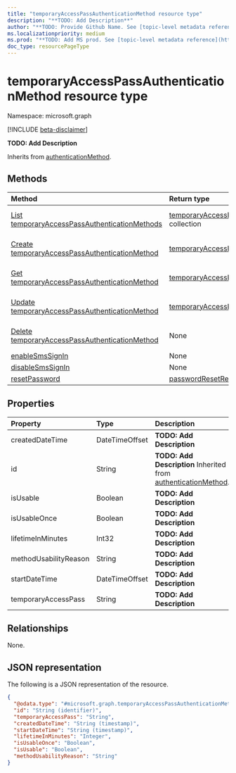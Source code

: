 ```yaml
---
title: "temporaryAccessPassAuthenticationMethod resource type"
description: "**TODO: Add Description**"
author: "**TODO: Provide Github Name. See [topic-level metadata reference](https://msgo.azurewebsites.net/add/document/guidelines/metadata.html#topic-level-metadata)**"
ms.localizationpriority: medium
ms.prod: "**TODO: Add MS prod. See [topic-level metadata reference](https://msgo.azurewebsites.net/add/document/guidelines/metadata.html#topic-level-metadata)**"
doc_type: resourcePageType
---
```


# temporaryAccessPassAuthenticationMethod resource type

Namespace: microsoft.graph

[!INCLUDE [beta-disclaimer](../../includes/beta-disclaimer.md)]

**TODO: Add Description**


Inherits from [authenticationMethod](../resources/authenticationmethod.md).

## Methods
|Method|Return type|Description|
|:---|:---|:---|
|[List temporaryAccessPassAuthenticationMethods](../api/temporaryaccesspassauthenticationmethod-list.md)|[temporaryAccessPassAuthenticationMethod](../resources/temporaryaccesspassauthenticationmethod.md) collection|Get a list of the [temporaryAccessPassAuthenticationMethod](../resources/temporaryaccesspassauthenticationmethod.md) objects and their properties.|
|[Create temporaryAccessPassAuthenticationMethod](../api/temporaryaccesspassauthenticationmethod-create.md)|[temporaryAccessPassAuthenticationMethod](../resources/temporaryaccesspassauthenticationmethod.md)|Create a new [temporaryAccessPassAuthenticationMethod](../resources/temporaryaccesspassauthenticationmethod.md) object.|
|[Get temporaryAccessPassAuthenticationMethod](../api/temporaryaccesspassauthenticationmethod-get.md)|[temporaryAccessPassAuthenticationMethod](../resources/temporaryaccesspassauthenticationmethod.md)|Read the properties and relationships of a [temporaryAccessPassAuthenticationMethod](../resources/temporaryaccesspassauthenticationmethod.md) object.|
|[Update temporaryAccessPassAuthenticationMethod](../api/temporaryaccesspassauthenticationmethod-update.md)|[temporaryAccessPassAuthenticationMethod](../resources/temporaryaccesspassauthenticationmethod.md)|Update the properties of a [temporaryAccessPassAuthenticationMethod](../resources/temporaryaccesspassauthenticationmethod.md) object.|
|[Delete temporaryAccessPassAuthenticationMethod](../api/temporaryaccesspassauthenticationmethod-delete.md)|None|Deletes a [temporaryAccessPassAuthenticationMethod](../resources/temporaryaccesspassauthenticationmethod.md) object.|
|[enableSmsSignIn](../api/temporaryaccesspassauthenticationmethod-enablesmssignin.md)|None|**TODO: Add Description**|
|[disableSmsSignIn](../api/temporaryaccesspassauthenticationmethod-disablesmssignin.md)|None|**TODO: Add Description**|
|[resetPassword](../api/temporaryaccesspassauthenticationmethod-resetpassword.md)|[passwordResetResponse](../resources/passwordresetresponse.md)|**TODO: Add Description**|

## Properties
|Property|Type|Description|
|:---|:---|:---|
|createdDateTime|DateTimeOffset|**TODO: Add Description**|
|id|String|**TODO: Add Description** Inherited from [authenticationMethod](../resources/authenticationmethod.md).|
|isUsable|Boolean|**TODO: Add Description**|
|isUsableOnce|Boolean|**TODO: Add Description**|
|lifetimeInMinutes|Int32|**TODO: Add Description**|
|methodUsabilityReason|String|**TODO: Add Description**|
|startDateTime|DateTimeOffset|**TODO: Add Description**|
|temporaryAccessPass|String|**TODO: Add Description**|

## Relationships
None.

## JSON representation
The following is a JSON representation of the resource.
<!-- {
  "blockType": "resource",
  "keyProperty": "id",
  "@odata.type": "microsoft.graph.temporaryAccessPassAuthenticationMethod",
  "baseType": "microsoft.strongAuthentication.authenticationMethod",
  "openType": false
}
-->
``` json
{
  "@odata.type": "#microsoft.graph.temporaryAccessPassAuthenticationMethod",
  "id": "String (identifier)",
  "temporaryAccessPass": "String",
  "createdDateTime": "String (timestamp)",
  "startDateTime": "String (timestamp)",
  "lifetimeInMinutes": "Integer",
  "isUsableOnce": "Boolean",
  "isUsable": "Boolean",
  "methodUsabilityReason": "String"
}
```

